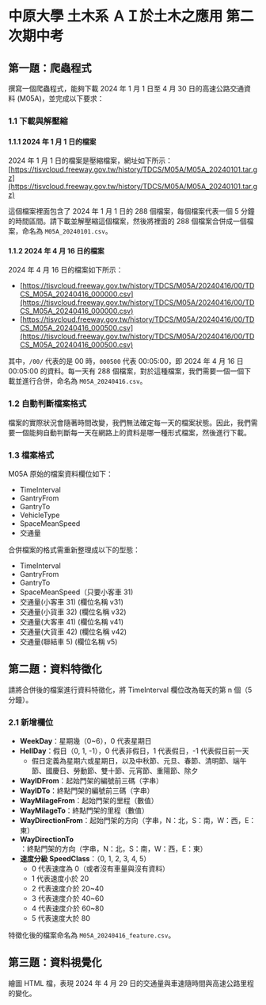 # 中原大學 土木系 ＡＩ於土木之應用 第二次期中考

## 第一題：爬蟲程式

撰寫一個爬蟲程式，能夠下載 2024 年 1 月 1 日至 4 月 30 日的高速公路交通資料 (M05A)，並完成以下要求：

### 1.1 下載與解壓縮

#### 1.1.1 2024 年 1 月 1 日的檔案
2024 年 1 月 1 日的檔案是壓縮檔案，網址如下所示：
[https://tisvcloud.freeway.gov.tw/history/TDCS/M05A/M05A_20240101.tar.gz](https://tisvcloud.freeway.gov.tw/history/TDCS/M05A/M05A_20240101.tar.gz)

這個檔案裡面包含了 2024 年 1 月 1 日的 288 個檔案，每個檔案代表一個 5 分鐘的時間區間。請下載並解壓縮這個檔案，然後將裡面的 288 個檔案合併成一個檔案，命名為 `M05A_20240101.csv`。

#### 1.1.2 2024 年 4 月 16 日的檔案
2024 年 4 月 16 日的檔案如下所示：
- [https://tisvcloud.freeway.gov.tw/history/TDCS/M05A/20240416/00/TDCS_M05A_20240416_000000.csv](https://tisvcloud.freeway.gov.tw/history/TDCS/M05A/20240416/00/TDCS_M05A_20240416_000000.csv)
- [https://tisvcloud.freeway.gov.tw/history/TDCS/M05A/20240416/00/TDCS_M05A_20240416_000500.csv](https://tisvcloud.freeway.gov.tw/history/TDCS/M05A/20240416/00/TDCS_M05A_20240416_000500.csv)

其中，`/00/` 代表的是 00 時，`000500` 代表 00:05:00，即 2024 年 4 月 16 日 00:05:00 的資料。每一天有 288 個檔案，對於這種檔案，我們需要一個一個下載並進行合併，命名為 `M05A_20240416.csv`。

### 1.2 自動判斷檔案格式
檔案的實際狀況會隨著時間改變，我們無法確定每一天的檔案狀態。因此，我們需要一個能夠自動判斷每一天在網路上的資料是哪一種形式檔案，然後進行下載。

### 1.3 檔案格式
M05A 原始的檔案資料欄位如下：
- TimeInterval
- GantryFrom
- GantryTo
- VehicleType
- SpaceMeanSpeed
- 交通量

合併檔案的格式需重新整理成以下的型態：
- TimeInterval
- GantryFrom
- GantryTo
- SpaceMeanSpeed（只要小客車 31)
- 交通量(小客車 31) (欄位名稱 v31)
- 交通量(小貨車 32) (欄位名稱 v32)
- 交通量(大客車 41) (欄位名稱 v41)
- 交通量(大貨車 42) (欄位名稱 v42)
- 交通量(聯結車 5)  (欄位名稱 v5)

## 第二題：資料特徵化

請將合併後的檔案進行資料特徵化，將 TimeInterval 欄位改為每天的第 n 個（5 分鐘）。

### 2.1 新增欄位
- **WeekDay**：星期幾（0~6），0 代表星期日
- **HellDay**：假日（0, 1, -1），0 代表非假日，1 代表假日，-1 代表假日前一天
  - 假日定義為星期六或星期日，以及中秋節、元旦、春節、清明節、端午節、國慶日、勞動節、雙十節、元宵節、重陽節、除夕
- **WayIDFrom**：起始門架的編號前三碼（字串）
- **WayIDTo**：終點門架的編號前三碼（字串）
- **WayMilageFrom**：起始門架的里程（數值）
- **WayMilageTo**：終點門架的里程（數值）
- **WayDirectionFrom**：起始門架的方向（字串，N：北，S：南，W：西，E：東）
- **WayDirectionTo**：終點門架的方向（字串，N：北，S：南，W：西，E：東）
- **速度分級 SpeedClass**：（0, 1, 2, 3, 4, 5）
  - 0 代表速度為 0（或者沒有車量與沒有資料）
  - 1 代表速度小於 20
  - 2 代表速度介於 20~40
  - 3 代表速度介於 40~60
  - 4 代表速度介於 60~80
  - 5 代表速度大於 80

特徵化後的檔案命名為 `M05A_20240416_feature.csv`。

## 第三題：資料視覺化

繪圖 HTML 檔，表現 2024 年 4 月 29 日的交通量與車速隨時間與高速公路里程的變化。



